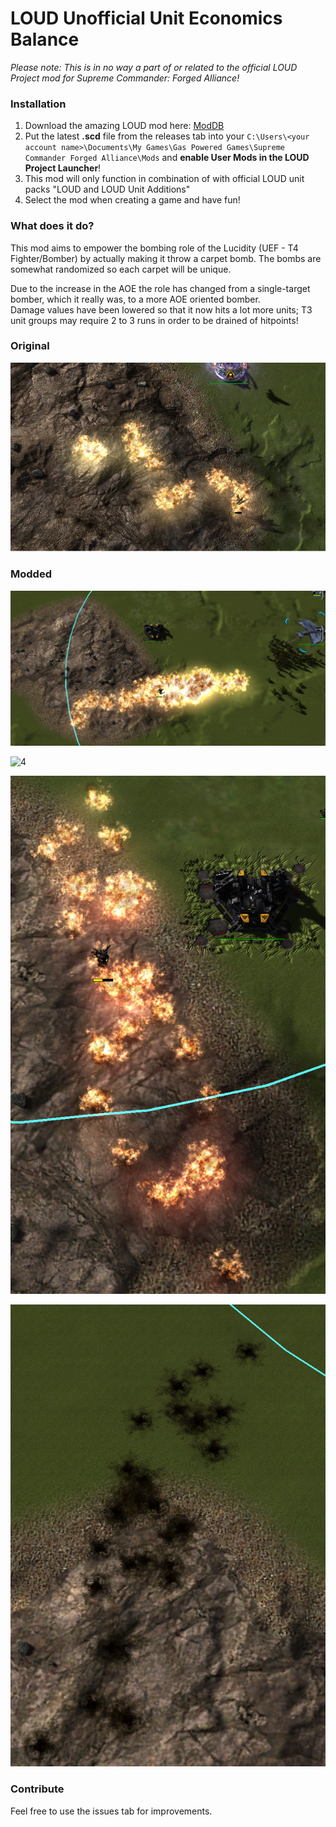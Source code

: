 # LOUD Unofficial Unit Economics Balance

_Please note: This is in no way a part of or related to the official LOUD Project mod for Supreme Commander: Forged Alliance!_

### Installation

1. Download the amazing LOUD mod here: [ModDB](https://www.moddb.com/mods/loud-ai-supreme-commander-forged-alliance)
2. Put the latest **.scd** file from the releases tab into your `C:\Users\<your account name>\Documents\My Games\Gas Powered Games\Supreme Commander Forged Alliance\Mods` and **enable User Mods in the LOUD Project Launcher**!
3. This mod will only function in combination of with official LOUD unit packs "LOUD and LOUD Unit Additions"
4. Select the mod when creating a game and have fun!

### What does it do?

This mod aims to empower the bombing role of the Lucidity (UEF - T4 Fighter/Bomber) by actually making it throw a carpet bomb.
The bombs are somewhat randomized so each carpet will be unique.

Due to the increase in the AOE the role has changed from a single-target bomber, which it really was, to a more AOE oriented bomber.  
Damage values have been lowered so that it now hits a lot more units; T3 unit groups may require 2 to 3 runs in order to be drained of hitpoints!

### Original

![0](0.png?raw=true)

### Modded


![2](2.png?raw=true)

![4](4.png?raw=true)

![3](3.png?raw=true)

![1](1.png?raw=true)

### Contribute

Feel free to use the issues tab for improvements.
